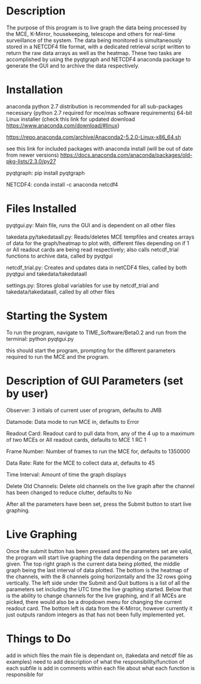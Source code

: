 # Description
  The purpose of this program is to live graph the data being processed by the
  MCE, K-Mirror, housekeeping, telescope and others for real-time surveillance of the system.
  The data being monitored is simultaneously stored in a NETCDF4 file format, with a dedicated retrieval script written to return the raw data arrays as well as the heatmap. These two tasks are accomplished by using the pyqtgraph and NETCDF4 anaconda package to generate the GUI and to archive the data respectively.


# Installation
  anaconda python 2.7 distribution is recommended for all sub-packages necessary
  (python 2.7 required for mce/mas software requirements)
  64-bit Linux installer (check this link for updated download https://www.anaconda.com/download/#linux)

  https://repo.anaconda.com/archive/Anaconda2-5.2.0-Linux-x86_64.sh

  see this link for included packages with anaconda install (will be out of date from newer versions)
  https://docs.anaconda.com/anaconda/packages/old-pkg-lists/2.3.0/py27

  pyqtgraph:
  pip install pyqtgraph

  NETCDF4:
  conda install -c anaconda netcdf4


# Files Installed
  pyqtgui.py: Main file, runs the GUI and is dependent on all other files

  takedata.py/takedataall.py: Reads/deletes MCE tempfiles and creates arrays of data for
  the graph/heatmap to plot with, different files depending on if 1 or All readout
  cards are being read respectively; also calls netcdf_trial functions to archive
  data, called by pyqtgui

  netcdf_trial.py: Creates and updates data in netCDF4 files, called by both pyqtgui
  and takedata/takedataall

  settings.py: Stores global variables for use by netcdf_trial and takedata/takedataall,
  called by all other files


# Starting the System
  To run the program, navigate to TIME_Software/Beta0.2 and run from the terminal:
  python pyqtgui.py

  this should start the program, prompting for the different parameters required
  to run the MCE and the program.


# Description of GUI Parameters (set by user)

  Observer: 3 initials of current user of program, defaults to JMB

  Datamode: Data mode to run MCE in, defaults to Error

  Readout Card: Readout card to pull data from, any of the 4 up to a maximum of
  two MCEs or All readout cards, defaults to MCE 1 RC 1

  Frame Number: Number of frames to run the MCE for, defaults to 1350000

  Data Rate: Rate for the MCE to collect data at, defaults to 45

  Time Interval: Amount of time the graph displays

  Delete Old Channels: Delete old channels on the live graph after the channel
  has been changed to reduce clutter, defaults to No

  After all the parameters have been set, press the Submit button to start live
  graphing.


# Live Graphing
  Once the submit button has been pressed and the parameters set are valid, the
  program will start live graphing the data depending on the parameters given.
  The top right graph is the current data being plotted, the middle graph being
  the last interval of data plotted. The bottom is the heatmap of the channels,
  with the 8 channels going horizontally and the 32 rows going vertically.
  The left side under the Submit and Quit buttons is a list of all the parameters
  set including the UTC time the live graphing started. Below that is the ability
  to change channels for the live graphing, and if all MCEs are picked, there
  would also be a dropdown menu for changing the current readout card. The bottom
  left is data from the K-Mirror, however currently it just outputs random integers
  as that has not been fully implemented yet.

# Things to Do
  add in which files the main file is dependant on, (takedata and netcdf file as examples)
  need to add description of what the responsibility/function of each subfile is
  add in comments within each file about what each function is responsible for
